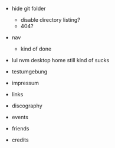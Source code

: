 * hide git folder
  * disable directory listing?
  * 404?
* nav
  * kind of done

* lul nvm desktop home still kind of sucks

* testumgebung
* impressum
* links
* discography
* events
* friends
* credits